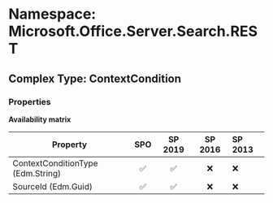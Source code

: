 # Namespace: Microsoft.Office.Server.Search.REST

## Complex Type: ContextCondition

### Properties

**Availability matrix**

Property | SPO | SP 2019 | SP 2016 | SP 2013
----------|:---:|:-------:|:-------:|:-------
ContextConditionType (Edm.String) | ✅ | ✅ | ❌ | ❌
SourceId (Edm.Guid) | ✅ | ✅ | ❌ | ❌
